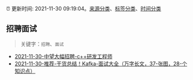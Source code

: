:alarm_clock: 更新时间: 2021-11-30 09:19:04。[来源分类](../README.md)、[标签分类](../TAGS.md)、[时间分类](../TIMELINE.md)

## 招聘面试


> 关键字：`招聘`、`面试`



- [2021-11-30-中望大幅招聘-c++研发工程师](https://www.v2ex.com/t/819072) 
- [2021-11-30-推荐-干货总结！Kafka-面试大全（万字长文，37-张图，28-个知识点）](https://toutiao.io/k/ch3u5rs) 